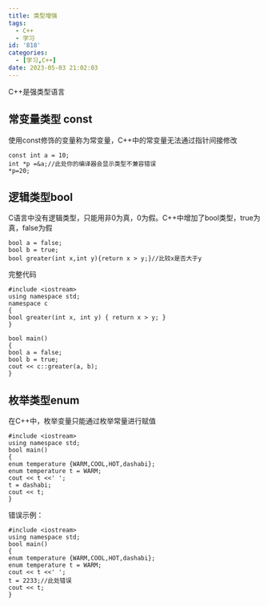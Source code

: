 ```yaml
---
title: 类型增强
tags:
  - C++
  - 学习
id: '818'
categories:
  - [学习,C++]
date: 2023-05-03 21:02:03
---
```


C++是强类型语言

## 常变量类型 const

使用const修饰的变量称为常变量，C++中的常变量无法通过指针间接修改

```
const int a = 10;
int *p =&a;//此处你的编译器会显示类型不兼容错误
*p=20;
```

## 逻辑类型bool

C语言中没有逻辑类型，只能用非0为真，0为假。C++中增加了bool类型，true为 真，false为假

```
bool a = false;
bool b = true;
bool greater(int x,int y){return x > y;}//比较x是否大于y
```

完整代码

```
#include <iostream>
using namespace std;
namespace c
{
bool greater(int x, int y) { return x > y; }
}

bool main()
{
bool a = false;
bool b = true;
cout << c::greater(a, b);
}
```

## 枚举类型enum

在C++中，枚举变量只能通过枚举常量进行赋值

```
#include <iostream>
using namespace std;
bool main()
{
enum temperature {WARM,COOL,HOT,dashabi};
enum temperature t = WARM;
cout << t <<' ';
t = dashabi;
cout << t;
}
```

错误示例：

```
#include <iostream>
using namespace std;
bool main()
{
enum temperature {WARM,COOL,HOT,dashabi};
enum temperature t = WARM;
cout << t <<' ';
t = 2233;//此处错误
cout << t;
}
```